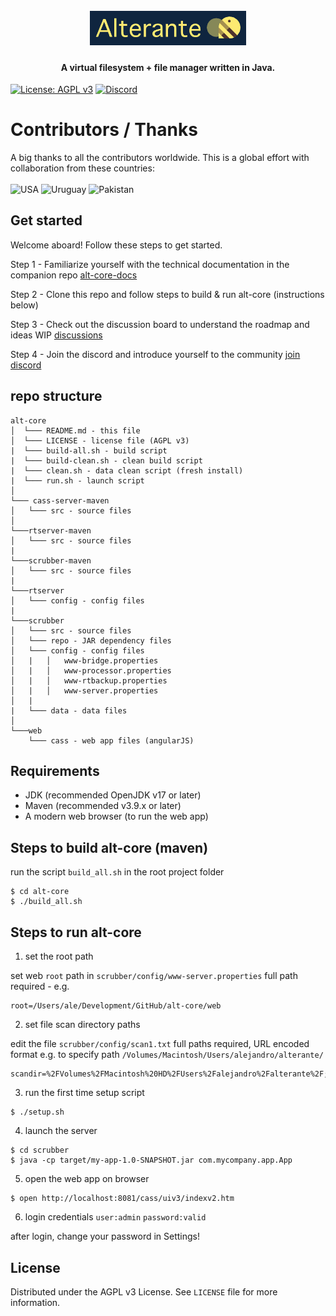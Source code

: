 <h1 align="center">
  <br>
  <img src="https://github.com/sync-different/.github/blob/main/alt-logo.png" alt="Alterante Core" width="250">
</h1>
<h4 align="center">A virtual filesystem + file manager written in Java.
</h4>

[![License: AGPL v3](https://img.shields.io/badge/License-AGPL_v3-blue.svg)](https://www.gnu.org/licenses/agpl-3.0)
[![Discord](https://img.shields.io/discord/1153355258236502046)](https://discord.com/invite/Gjw9sqYuUY)

# Contributors / Thanks

A big thanks to all the contributors worldwide. This is a global effort with collaboration from these countries:
<br><br>
![USA](https://raw.githubusercontent.com/stevenrskelton/flag-icon/master/png/75/country-4x3/us.png "United States")
![Uruguay](https://raw.githubusercontent.com/stevenrskelton/flag-icon/master/png/75/country-4x3/uy.png "Uruguay")
![Pakistan](https://raw.githubusercontent.com/stevenrskelton/flag-icon/master/png/75/country-4x3/pk.png "Pakistan")

## Get started

Welcome aboard! Follow these steps to get started.

Step 1 - Familiarize yourself with the technical documentation in the companion repo <a href="https://github.com/sync-different/alt-core-docs">alt-core-docs</a>

Step 2 - Clone this repo and follow steps to build & run alt-core (instructions below)

Step 3 - Check out the discussion board to understand the roadmap and ideas WIP <a href="https://github.com/orgs/sync-different/discussions">discussions</a>

Step 4 - Join the discord and introduce yourself to the community <a href="https://discord.com/invite/Gjw9sqYuUY">join discord</a>

## repo structure

```
alt-core
│  └─── README.md - this file
│  └─── LICENSE - license file (AGPL v3)
|  └─── build-all.sh - build script
|  └─── build-clean.sh - clean build script
|  └─── clean.sh - data clean script (fresh install)
|  └─── run.sh - launch script
│
└─── cass-server-maven
│   └─── src - source files
│
└───rtserver-maven
│   └─── src - source files
|
└───scrubber-maven
│   └─── src - source files
|
└───rtserver
│   └─── config - config files  
|
└───scrubber 
│   └─── src - source files
│   └─── repo - JAR dependency files
│   └─── config - config files
│   |   │   www-bridge.properties
│   |   │   www-processor.properties
│   |   │   www-rtbackup.properties
│   |   │   www-server.properties
│   |
|   └─── data - data files
│   
└───web
    └─── cass - web app files (angularJS)

```
## Requirements
- JDK (recommended OpenJDK v17 or later)
- Maven (recommended v3.9.x or later)
- A modern web browser (to run the web app)

## Steps to build alt-core (maven)
run the script ``build_all.sh`` in the root project folder
```
$ cd alt-core
$ ./build_all.sh
```

## Steps to run alt-core

1. set the root path

set web ``root`` path in ``scrubber/config/www-server.properties``
full path required - e.g.
```
root=/Users/ale/Development/GitHub/alt-core/web
```

2. set file scan directory paths 

edit the file ``scrubber/config/scan1.txt``
full paths required, URL encoded format 
e.g. to specify path ``/Volumes/Macintosh/Users/alejandro/alterante/``
```
scandir=%2FVolumes%2FMacintosh%20HD%2FUsers%2Falejandro%2Falterante%2F;
```
3. run the first time setup script

```
$ ./setup.sh
```

4. launch the server
```
$ cd scrubber
$ java -cp target/my-app-1.0-SNAPSHOT.jar com.mycompany.app.App
```

5. open the web app on browser
```
$ open http://localhost:8081/cass/uiv3/indexv2.htm
```

6. login credentials ``user:admin`` ``password:valid``

after login, change your password in Settings!

## License
Distributed under the AGPL v3 License. See ``LICENSE`` file for more information.
